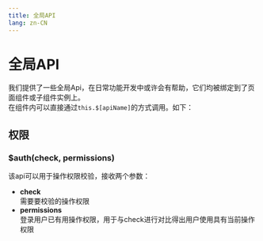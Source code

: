 ```yaml
---
title: 全局API
lang: zn-CN
---
```

# 全局API
我们提供了一些全局Api，在日常功能开发中或许会有帮助，它们均被绑定到了页面组件或子组件实例上。  
在组件内可以直接通过`this.$[apiName]`的方式调用。如下：

## 权限
### $auth(check, permissions)
该api可以用于操作权限校验，接收两个参数：
* **check**  
需要要校验的操作权限
* **permissions**  
登录用户已有用操作权限，用于与check进行对比得出用户使用具有当前操作权限
